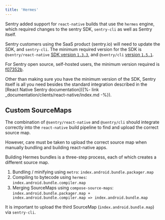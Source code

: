 ```yaml
---
title: 'Hermes'
---
```


Sentry added support for `react-native` builds that use the `hermes` engine, which required changes to the sentry SDK, `sentry-cli` as well as Sentry itself.

Sentry customers using the SaaS product (sentry.io) will need to update the SDK, and `sentry-cli`.
The minimum required version for the SDK is `@sentry/react-native` [SDK version `1.3.3`](https://github.com/getsentry/sentry-react-native/releases/tag/1.3.3),
and `@sentry/cli` [version `1.5.1`](https://github.com/getsentry/sentry-cli/releases/tag/1.51.1).

For Sentry open source, self-hosted users, the minimum version required is [f07352b](https://hub.docker.com/r/getsentry/sentry/tags?page=1&name=f07352b).

Other than making sure you have the minimum version of the SDK, Sentry itself is all you need besides the standard integration described in the [React Native Sentry documentation]({%- link _documentation/clients/react-native/index.md -%}).

## Custom SourceMaps

The combination of `@sentry/react-native` and `@sentry/cli` should integrate
correctly into the `react-native` build pipeline to find and upload the correct source map.

However, care must be taken to upload the correct source map when manually bundling and building react-native apps.

Building Hermes bundles is a three-step process, each of which creates a different
source map.

1. Bundling / minifying using `metro`: `index.android.bundle.packager.map`
2. Compiling to bytecode using `hermes`: `index.android.bundle.compiler.map`
3. Merging SourceMaps using `compose-source-maps`: `index.android.bundle.packager.map + index.android.bundle.compiler.map => index.android.bundle.map`

It is important to upload the third SourceMap (`index.android.bundle.map`)
via `sentry-cli`.